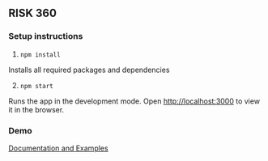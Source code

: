 ## RISK 360

### Setup instructions

1. `npm install`

Installs all required packages and dependencies

2. `npm start`

Runs the app in the development mode. Open [http://localhost:3000](http://localhost:3000) to view it in the browser.

### Demo

[Documentation and Examples](https://github.com/dianaow/fraud-analytics-recordings)